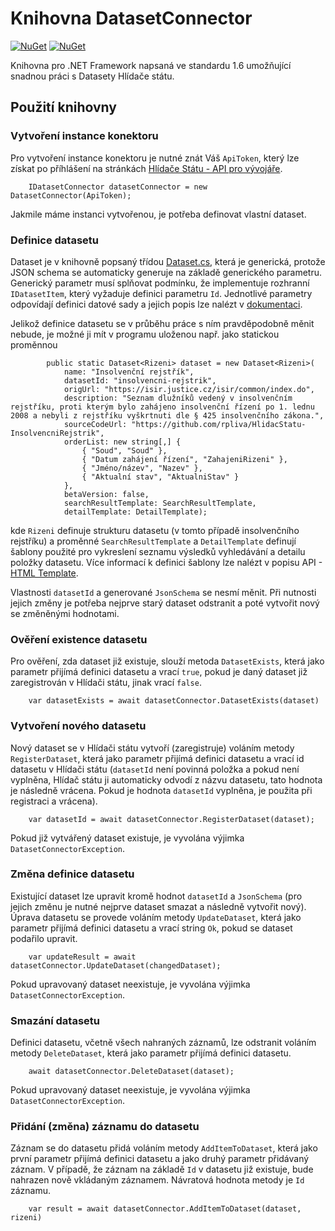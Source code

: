 # Knihovna DatasetConnector

[![NuGet](https://img.shields.io/nuget/dt/HlidacStatu.Api.Dataset.Connector.svg)](https://www.nuget.org/packages/HlidacStatu.Api.Dataset.Connector)
[![NuGet](https://img.shields.io/nuget/v/HlidacStatu.Api.Dataset.Connector.svg)](https://www.nuget.org/packages/HlidacStatu.Api.Dataset.Connector)

Knihovna pro .NET Framework napsaná ve standardu 1.6 umožňující snadnou práci s Datasety Hlídače státu.

## Použití knihovny

### Vytvoření instance konektoru

Pro vytvoření instance konektoru je nutné znát Váš `ApiToken`, který lze získat po příhlášení na stránkách [Hlídače Státu - API pro vývojáře](https://www.hlidacstatu.cz/api/v1/Index). 

```
    IDatasetConnector datasetConnector = new DatasetConnector(ApiToken);
```

Jakmile máme instanci vytvořenou, je potřeba definovat vlastní dataset.

### Definice datasetu

Dataset je v knihovně popsaný třídou [Dataset.cs](DatasetConnector/Dataset.cs), která je generická, protože JSON schema se automaticky generuje na základě generického parametru. Generický parametr musí splňovat podmínku, že implementuje rozhranní `IDatasetItem`, který vyžaduje definici parametru `Id`. Jednotlivé parametry odpovídají definici datové sady a jejich popis lze nalézt v [dokumentaci](https://hlidacstatu.docs.apiary.io/#reference/datasety-rozsirene-datove-sady-hlidace-statu/datasety).

Jelikož definice datasetu se v průběhu práce s ním pravděpodobně měnit nebude, je možné ji mít v programu uloženou např. jako statickou proměnnou 

```
		public static Dataset<Rizeni> dataset = new Dataset<Rizeni>(
			name: "Insolvenční rejstřík",
			datasetId: "insolvencni-rejstrik",
			origUrl: "https://isir.justice.cz/isir/common/index.do",
			description: "Seznam dlužníků vedený v insolvenčním rejstříku, proti kterým bylo zahájeno insolvenční řízení po 1. lednu 2008 a nebyli z rejstříku vyškrtnuti dle § 425 insolvenčního zákona.",
			sourceCodeUrl: "https://github.com/rpliva/HlidacStatu-InsolvencniRejstrik",
			orderList: new string[,] { 
				{ "Soud", "Soud" }, 
				{ "Datum zahájení řízení", "ZahajeniRizeni" }, 
				{ "Jméno/název", "Nazev" }, 
				{ "Aktualní stav", "AktualniStav" }
			},
			betaVersion: false,
			searchResultTemplate: SearchResultTemplate,
			detailTemplate: DetailTemplate);
```

kde `Rizeni` definuje strukturu datasetu (v tomto případě insolvenčního rejstříku) a proměnné `SearchResultTemplate` a `DetailTemplate` definují šablony použité pro vykreslení seznamu výsledků vyhledávání a detailu položky datasetu. Více informací k definici šablony lze nalézt v popisu API - [HTML Template](https://hlidacstatu.docs.apiary.io/#reference/html-teplate-syntaxe,-funkce).

Vlastnosti `datasetId` a generované `JsonSchema` se nesmí měnit. Při nutnosti jejich změny je potřeba nejprve starý dataset odstranit a poté vytvořit nový se změněnými hodnotami.

### Ověření existence datasetu

Pro ověření, zda dataset již existuje, slouží metoda `DatasetExists`, která jako parametr přijímá definici datasetu a vrací `true`, pokud je daný dataset již zaregistrován v Hlídači státu, jinak vrací `false`.

```
    var datasetExists = await datasetConnector.DatasetExists(dataset)
```

### Vytvoření nového datasetu

Nový dataset se v Hlídači státu vytvoří (zaregistruje) voláním metody `RegisterDataset`, která jako parametr přijímá definici datasetu a vrací id datasetu v Hlídači státu (`datasetId` není povinná položka a pokud není vyplněna, Hlídač státu ji automaticky odvodí z názvu datasetu, tato hodnota je následně vrácena. Pokud je hodnota `datasetId` vyplněna, je použita při registraci a vrácena).

```
    var datasetId = await datasetConnector.RegisterDataset(dataset);
```

Pokud již vytvářený dataset existuje, je vyvolána výjimka `DatasetConnectorException`.

### Změna definice datasetu

Existující dataset lze upravit kromě hodnot `datasetId` a `JsonSchema` (pro jejich změnu je nutné nejprve dataset smazat a následně vytvořit nový). Úprava datasetu se provede voláním metody `UpdateDataset`, která jako parametr přijímá definici datasetu a vrací string `Ok`, pokud se dataset podařilo upravit.

```
    var updateResult = await datasetConnector.UpdateDataset(changedDataset);
```

Pokud upravovaný dataset neexistuje, je vyvolána výjimka `DatasetConnectorException`.

### Smazání datasetu

Definici datasetu, včetně všech nahraných záznamů, lze odstranit voláním metody `DeleteDataset`, která jako parametr přijímá definici datasetu.

```
    await datasetConnector.DeleteDataset(dataset);
```

Pokud upravovaný dataset neexistuje, je vyvolána výjimka `DatasetConnectorException`.

### Přidání (změna) záznamu do datasetu

Záznam se do datasetu přidá voláním metody `AddItemToDataset`, která jako první parametr přijímá definici datasetu a jako druhý parametr přidávaný záznam. V případě, že záznam na základě `Id` v datasetu již existuje, bude nahrazen nově vkládaným záznamem. Návratová hodnota metody je `Id` záznamu.

```
    var result = await datasetConnector.AddItemToDataset(dataset, rizeni)
```
